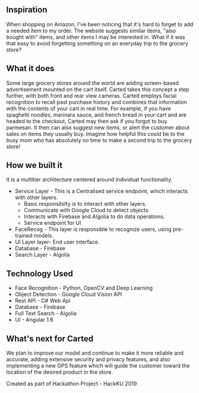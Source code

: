 ## Inspiration
When shopping on Amazon, I've been noticing that it's hard to forget to add a needed item to my order. The website suggests similar items, "also bought with" items, and other items I may be interested in. What if it was that easy to avoid forgetting something on an everyday trip to the grocery store?

## What it does
Some large grocery stores around the world are adding screen-based advertisement mounted on the cart itself. Carted takes this concept a step further, with both front and rear view cameras. Carted employs facial recognition to recall past purchase history and combines that information with the contents of your cart in real time. For example, if you have spaghetti noodles, marinara sauce, and french bread in your cart and are headed to the checkout, Carted may then ask if you forgot to buy parmesan. It then can also suggest new items, or alert the customer about sales on items they usually buy. Imagine how helpful this could be to the busy mom who has absolutely no time to make a second trip to the grocery store!

## How we built it
It is a multitier architecture centered around individual functionality. 
  - Service Layer - This is a Centralised service endpoint, which interacts with other layers. 
    - Basic responsibilty is to interact with other layers.
    - Communicate with Google Cloud to detect objects.
    - Interacts with Firebase and Algolia to do data operations.
    - Service endpoint for UI
  - FaceRecog - This layer is responsible to recognize users, using pre-trained models. 
  - UI Layer layer- End user interface.
  - Database  - Firebase
  - Search Layer - Algolia
## Technology Used
 - Face Recognition - Python, OpenCV and Deep Learning
 - Object Detection - Google Cloud Vision API
 - Rest API - C# Web Api
 - Database - Firebase
 - Full Text Search - Algolia
 - UI - Angular 1.6

## What's next for Carted
We plan to improve our model and continue to make it more reliable and accurate, 
adding extensive security and privacy features, and also implementing a new GPS 
feature which will guide the customer toward the location of the desired product in the store. 


Created as part of Hackathon Project - HackKU 2019
